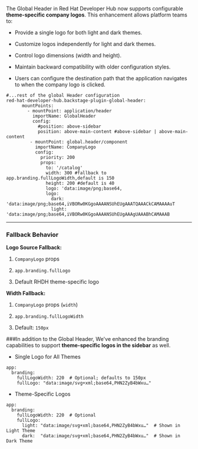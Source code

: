 The Global Header in Red Hat Developer Hub now supports configurable **theme-specific company logos**. This enhancement allows platform teams to:

- Provide a single logo for both light and dark themes.

- Customize logos independently for light and dark themes.

- Control logo dimensions (width and height).

- Maintain backward compatibility with older configuration styles.

- Users can configure the destination path that the application navigates to when the company logo is clicked.

```
#...rest of the global Header configuration
red-hat-developer-hub.backstage-plugin-global-header:
      mountPoints:
        - mountPoint: application/header
          importName: GlobalHeader
          config:
            #position: above-sidebar 
            position: above-main-content #above-sidebar | above-main-content  
         - mountPoint: global.header/component
           importName: CompanyLogo
           config:
             priority: 200
             props:
               to: '/catalog'
               width: 300 #fallback to app.branding.fullLogoWidth,default is 150
               height: 200 #default is 40
               logo: 'data:image/png;base64,
               logo:
                 dark: 'data:image/png;base64,iVBORw0KGgoAAAANSUhEUgAAATQAAACkCAMAAAAuT
                 light: 'data:image/png;base64,iVBORw0KGgoAAAANSUhEUgAAAgUAAABhCAMAAAB
```
---


### Fallback Behavior

**Logo Source Fallback:**

1.  `CompanyLogo` props
    
2.  `app.branding.fullLogo`
    
3.  Default RHDH theme-specific logo
    

**Width Fallback:**

1.  `CompanyLogo` props (`width`)
    
2.  `app.branding.fullLogoWidth`
    
3.  Default: `150px`
    


###In addition to the Global Header, We've enhanced the branding capabilities to support **theme-specific logos in the sidebar** as well.
- Single Logo for All Themes
```
app:
  branding:
    fullLogoWidth: 220  # Optional; defaults to 150px
    fullLogo: "data:image/svg+xml;base64,PHN2ZyB4bWxu…"
```
- Theme-Specific Logos
```
app:
  branding:
    fullLogoWidth: 220  # Optional
    fullLogo:
      light: "data:image/svg+xml;base64,PHN2ZyB4bWxu…"  # Shown in Light Theme
      dark:  "data:image/svg+xml;base64,PHN2ZyB4bWxu…"  # Shown in Dark Theme

```
